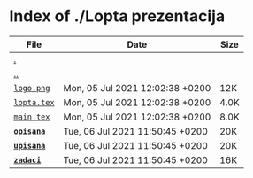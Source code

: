 # Index of ./Lopta prezentacija

File | Date | Size
--- | --- | ---
[.](.) | |
[..](..) | |
[`logo.png`](logo.png) | Mon, 05 Jul 2021 12:02:38 +0200 | 12K
[`lopta.tex`](lopta.tex) | Mon, 05 Jul 2021 12:02:38 +0200 | 4.0K
[`main.tex`](main.tex) | Mon, 05 Jul 2021 12:02:38 +0200 | 8.0K
[**`opisana`**](opisana) | Tue, 06 Jul 2021 11:50:45 +0200 | 20K
[**`upisana`**](upisana) | Tue, 06 Jul 2021 11:50:45 +0200 | 20K
[**`zadaci`**](zadaci) | Tue, 06 Jul 2021 11:50:45 +0200 | 16K
